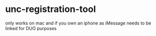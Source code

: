 # unc-registration-tool

only works on mac and if you own an iphone as iMessage needs to be linked for DUO purposes
